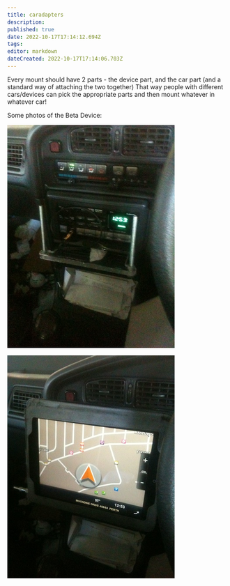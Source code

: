 ```yaml
---
title: caradapters
description: 
published: true
date: 2022-10-17T17:14:12.694Z
tags: 
editor: markdown
dateCreated: 2022-10-17T17:14:06.703Z
---
```


Every mount should have 2 parts - the device part, and the car part (and a standard way of attaching the two together) That way people with different cars/devices can pick the appropriate parts and then mount whatever in whatever car!

Some photos of the Beta Device:

![](/projects/carmountbeta1.jpg)

![](/projects/carmountbeta2.jpg)
